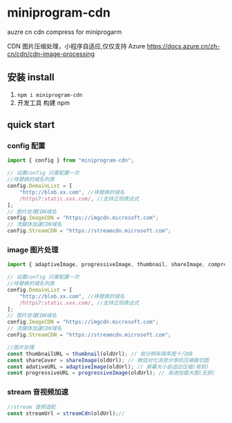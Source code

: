 # miniprogram-cdn

auzre cn cdn compress for miniprogarm

CDN 图片压缩处理，小程序自适应,仅仅支持 Azure https://docs.azure.cn/zh-cn/cdn/cdn-image-processing

## 安装 install

1. `npm i miniprogram-cdn`
2. 开发工具 构建 npm

## quick start

### config 配置

```js
import { config } from "miniprogram-cdn";

// 设置config 只需配置一次
//待替换的域名列表
config.DomainList = [
    "http://blob.xx.com", //待替换的域名
    /https?:static.xxx.com/, //支持正则表达式
];
// 图片处理CDN域名
config.ImageCDN = "https://imgcdn.microsoft.com";
// 流媒体加速CDN域名
config.StreamCDN = "https://streamcdn.microsoft.com";
```

### image 图片处理

```js
import { adaptiveImage, progressiveImage, thumbnail, shareImage, compress } from "miniprogram-cdn";

// 设置config 只需配置一次
//待替换的域名列表
config.DomainList = [
    "http://blob.xx.com", //待替换的域名
    /https?:static.xxx.com/, //支持正则表达式
];
// 图片处理CDN域名
config.ImageCDN = "https://imgcdn.microsoft.com";
// 流媒体加速CDN域名
config.StreamCDN = "https://streamcdn.microsoft.com";

//图片处理
const thumbnailURL = thumbnail(oldUrl); // 低分辨率缩率图十几KB
const shareCover = shareImage(oldUrl); // 微信对化消息分享的压缩裁切图
const adativeURL = adaptiveImage(oldUrl); // 屏幕大小自适应压缩(有损)
const progressiveURL = progressiveImage(oldUrl); // 渐进加载大图(无损)
```

### stream 音视频加速
```js
//stream 音频适配
const streamUrl = streamCdn(oldUrl);//
```